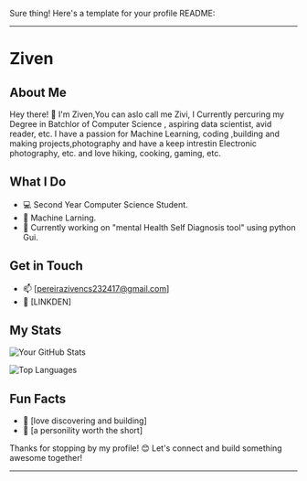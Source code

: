 Sure thing! Here's a template for your profile README:

---

# Ziven

## About Me

Hey there! 👋 I'm Ziven,You can aslo call me Zivi, I Currently percuring my Degree in Batchlor of Computer Science , aspiring data scientist, avid reader, etc. I have a passion for Machine Learning, coding ,building and making projects,photography and have a keep intrestin Electronic photography, etc. and love hiking, cooking, gaming, etc.

## What I Do

- 💻 Second Year Computer Science Student.
- 🌱 Machine Larning.
- 🚀 Currently working on "mental Health Self Diagnosis tool" using python Gui.

## Get in Touch

- 📫 [pereirazivencs232417@gmail.com]
- 💬 [LINKDEN]

## My Stats

![Your GitHub Stats](https://github-readme-stats.vercel.app/api?username=Zivi09&show_icons=true)

![Top Languages](https://github-readme-stats.vercel.app/api/top-langs/?Zivi09=Zivi09&layout=compact)

## Fun Facts

- 🔭 [love discovering and building]
- 🌟 [a personility worth the short]

Thanks for stopping by my profile! 😊 Let's connect and build something awesome together!

---
